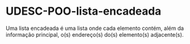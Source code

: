 # UDESC-POO-lista-encadeada

Uma lista encadeada é uma lista onde cada elemento contém, além da informação principal, o(s) endereço(s) do(s) elemento(s) adjacente(s).
